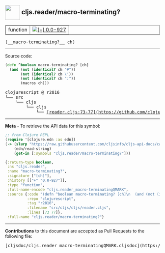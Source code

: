 ## <img width="48px" valign="middle" src="http://i.imgur.com/Hi20huC.png"> cljs.reader/macro-terminating?

 <table border="1">
<tr>

<td>function</td>
<td><a href="https://github.com/cljsinfo/cljs-api-docs/tree/0.0-927"><img valign="middle" alt="[+] 0.0-927" src="https://img.shields.io/badge/+-0.0--927-lightgrey.svg"></a> </td>
</tr>
</table>

 <samp>
(__macro-terminating?__ ch)<br>
</samp>

---





Source code:

```clj
(defn ^boolean macro-terminating? [ch]
  (and (not (identical? ch "#"))
       (not (identical? ch \'))
       (not (identical? ch ":"))
       (macros ch)))
```

 <pre>
clojurescript @ r2816
└── src
    └── cljs
        └── cljs
            └── <ins>[reader.cljs:73-77](https://github.com/clojure/clojurescript/blob/r2816/src/cljs/cljs/reader.cljs#L73-L77)</ins>
</pre>


---

__Meta__ - To retrieve the API data for this symbol:

```clj
;; from Clojure REPL
(require '[clojure.edn :as edn])
(-> (slurp "https://raw.githubusercontent.com/cljsinfo/cljs-api-docs/catalog/cljs-api.edn")
    (edn/read-string)
    (get-in [:symbols "cljs.reader/macro-terminating?"]))
```

```clj
{:return-type boolean,
 :ns "cljs.reader",
 :name "macro-terminating?",
 :signature ["[ch]"],
 :history [["+" "0.0-927"]],
 :type "function",
 :full-name-encode "cljs.reader_macro-terminatingQMARK",
 :source {:code "(defn ^boolean macro-terminating? [ch]\n  (and (not (identical? ch \"#\"))\n       (not (identical? ch \\'))\n       (not (identical? ch \":\"))\n       (macros ch)))",
          :repo "clojurescript",
          :tag "r2816",
          :filename "src/cljs/cljs/reader.cljs",
          :lines [73 77]},
 :full-name "cljs.reader/macro-terminating?"}

```

---

__Contributions__ to this document are accepted as Pull Requests to the following file:

 <pre>
[cljsdoc/cljs.reader_macro-terminatingQMARK.cljsdoc](https://github.com/cljsinfo/cljs-api-docs/blob/master/cljsdoc/cljs.reader_macro-terminatingQMARK.cljsdoc)
</pre>

